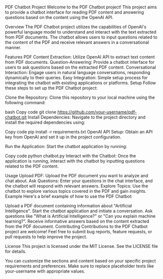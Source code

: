 PDF Chatbot Project
Welcome to the PDF Chatbot project! This project aims to provide a chatbot interface for reading PDF content and answering questions based on the content using the OpenAI API.

Overview
The PDF Chatbot project utilizes the capabilities of OpenAI's powerful language model to understand and interact with the text extracted from PDF documents. The chatbot allows users to input questions related to the content of the PDF and receive relevant answers in a conversational manner.

Features
PDF Content Extraction: Utilize OpenAI API to extract text content from PDF documents.
Question-Answering: Provide a chatbot interface for users to ask questions based on the extracted PDF content.
Conversational Interaction: Engage users in natural language conversations, responding dynamically to their queries.
Easy Integration: Simple setup process for integrating the chatbot with existing applications or platforms.
Setup
Follow these steps to set up the PDF Chatbot project:

Clone the Repository: Clone this repository to your local machine using the following command:

bash
Copy code
git clone https://github.com/your-username/pdf-chatbot.git
Install Dependencies: Navigate to the project directory and install the required dependencies using:

Copy code
pip install -r requirements.txt
OpenAI API Setup: Obtain an API key from OpenAI and set it up in the project configuration.

Run the Application: Start the chatbot application by running:

Copy code
python chatbot.py
Interact with the Chatbot: Once the application is running, interact with the chatbot by inputting questions related to the PDF content.

Usage
Upload PDF: Upload the PDF document you want to analyze and chat about.
Ask Questions: Enter your questions in the chat interface, and the chatbot will respond with relevant answers.
Explore Topics: Use the chatbot to explore various topics covered in the PDF and gain insights.
Example
Here's a brief example of how to use the PDF Chatbot:

Upload a PDF document containing information about "Artificial Intelligence".
Start the chatbot application and initiate a conversation.
Ask questions like "What is Artificial Intelligence?" or "Can you explain machine learning?".
Receive informative answers based on the content extracted from the PDF document.
Contributing
Contributions to the PDF Chatbot project are welcome! Feel free to submit bug reports, feature requests, or pull requests to help improve the project.

License
This project is licensed under the MIT License. See the LICENSE file for details.

You can customize the sections and content based on your specific project requirements and preferences. Make sure to replace placeholder texts like your-username with appropriate values.
